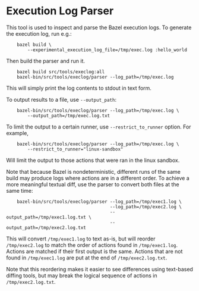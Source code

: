 # Execution Log Parser

This tool is used to inspect and parse the Bazel execution logs.
To generate the execution log, run e.g.:

        bazel build \
            --experimental_execution_log_file=/tmp/exec.log :hello_world

Then build the parser and run it.

        bazel build src/tools/execlog:all
        bazel-bin/src/tools/execlog/parser --log_path=/tmp/exec.log

This will simply print the log contents to stdout in text form.

To output results to a file, use `--output_path`:

        bazel-bin/src/tools/execlog/parser --log_path=/tmp/exec.log \
            --output_path=/tmp/exec.log.txt

To limit the output to a certain runner, use `--restrict_to_runner` option.
For example,

        bazel-bin/src/tools/execlog/parser --log_path=/tmp/exec.log \
            --restrict_to_runner="linux-sandbox"

Will limit the output to those actions that were ran in the linux sandbox.


Note that because Bazel is nondeterministic, different runs of the same build
may produce logs where actions are in a different order. To achieve a more
meaningful textual diff, use the parser to convert both files at the same time:

        bazel-bin/src/tools/execlog/parser --log_path=/tmp/exec1.log \
                                           --log_path=/tmp/exec2.log \
                                           --output_path=/tmp/exec1.log.txt \
                                           --output_path=/tmp/exec2.log.txt

This will convert `/tmp/exec1.log` to text as-is, but will reorder `/tmp/exec2.log`
to match the order of actions found in `/tmp/exec1.log`. Actions are matched if
their first output is the same. Actions that are not found in `/tmp/exec1.log`
are put at the end of `/tmp/exec2.log.txt`.

Note that this reordering makes it easier to see differences using text-based
diffing tools, but may break the logical sequence of actions in
`/tmp/exec2.log.txt`.

